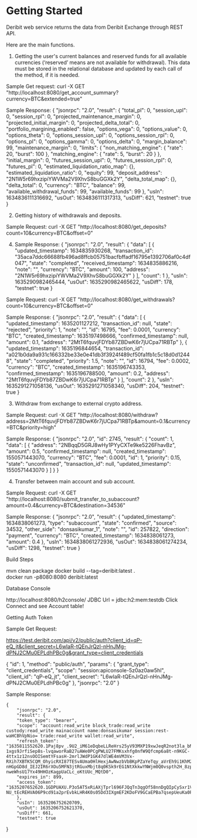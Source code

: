 # Getting Started

Deribit web service returns the data from Deribit Exchange through REST API.


Here are the main functions.

1. Getting the user's current balances and reserved funds for all available currencies (‘reserved’ means are not available for withdrawal). This data must be stored in the relational database and updated by each call of the method, if it is needed.

Sample Get request:
curl -X GET "http://localhost:8080/get_account_summary?currency=BTC&extended=true"

Sample Response: {
            "jsonrpc": "2.0",
            "result": {
            "total_pl": 0,
            "session_upl": 0,
            "session_rpl": 0,
            "projected_maintenance_margin": 0,
            "projected_initial_margin": 0,
            "projected_delta_total": 0,
            "portfolio_margining_enabled": false,
            "options_vega": 0,
            "options_value": 0,
            "options_theta": 0,
            "options_session_upl": 0,
            "options_session_rpl": 0,
            "options_pl": 0,
            "options_gamma": 0,
            "options_delta": 0,
            "margin_balance": 99,
            "maintenance_margin": 0,
            "limits": {
            "non_matching_engine": {
            "rate": 20,
            "burst": 100
            },
            "matching_engine": {
            "rate": 5,
            "burst": 20
            }
            },
            "initial_margin": 0,
            "futures_session_upl": 0,
            "futures_session_rpl": 0,
            "futures_pl": 0,
            "estimated_liquidation_ratio_map": {},
            "estimated_liquidation_ratio": 0,
            "equity": 99,
            "deposit_address": "2N1W5r69hxzipiYWVMa2V9XhvS8buGGXk2Y",
            "delta_total_map": {},
            "delta_total": 0,
            "currency": "BTC",
            "balance": 99,
            "available_withdrawal_funds": 99,
            "available_funds": 99
            },
            "usIn": 1634836111316692,
            "usOut": 1634836111317313,
            "usDiff": 621,
            "testnet": true
            }

2. Getting history of withdrawals and deposits.

Sample Request: 
curl -X GET "http://localhost:8080/get_deposits?count=10&currency=BTC&offset=0"

4. Sample Response:
   {
   "jsonrpc": "2.0",
   "result": {
   "data": [
   {
   "updated_timestamp": 1634835930268,
   "transaction_id": "35aca7ddc66688fb496ad8ffcb05751bacfbffadf16795e1392706af0c4df047",
   "state": "completed",
   "received_timestamp": 1634835886216,
   "note": "",
   "currency": "BTC",
   "amount": 100,
   "address": "2N1W5r69hxzipiYWVMa2V9XhvS8buGGXk2Y"
   }
   ],
   "count": 1
   },
   "usIn": 1635290982465444,
   "usOut": 1635290982465622,
   "usDiff": 178,
   "testnet": true
   }

Sample Request: 
curl -X GET "http://localhost:8080/get_withdrawals?count=10&currency=BTC&offset=0"

Sample Response:
    {
    "jsonrpc": "2.0",
    "result": {
    "data": [
    {
    "updated_timestamp": 1635201127212,
    "transaction_id": null,
    "state": "rejected",
    "priority": 1,
    "note": "",
    "id": 16795,
    "fee": 0.0001,
    "currency": "BTC",
    "created_timestamp": 1635197498666,
    "confirmed_timestamp": null,
    "amount": 0.1,
    "address": "2MtT6fquvjFDYb87ZBDwK6r7jUCpa71RBTp"
    },
    {
    "updated_timestamp": 1635196844654,
    "transaction_id": "a021b0da9a931c166332be33e0e41db3f3924f489cf50fa1fb1c5c18d0d12448",
    "state": "completed",
    "priority": 1.5,
    "note": "",
    "id": 16794,
    "fee": 0.0002,
    "currency": "BTC",
    "created_timestamp": 1635196743353,
    "confirmed_timestamp": 1635196788500,
    "amount": 0.2,
    "address": "2MtT6fquvjFDYb87ZBDwK6r7jUCpa71RBTp"
    }
    ],
    "count": 2
    },
    "usIn": 1635291271058136,
    "usOut": 1635291271058340,
    "usDiff": 204,
    "testnet": true
    }


3. Withdraw from exchange to external crypto address.

Sample Request:
curl -X GET "http://localhost:8080/withdraw?address=2MtT6fquvjFDYb87ZBDwK6r7jUCpa71RBTp&amount=0.1&currency=BTC&priority=high"

Sample Response:
   {
   "jsonrpc": "2.0",
   "id": 2745,
   "result": {
   "count": 1,
   "data": [
   {
   "address": "2NBqqD5GRJ8wHy1PYyCXTe9ke5226FhavBz",
   "amount": 0.5,
   "confirmed_timestamp": null,
   "created_timestamp": 1550571443070,
   "currency": "BTC",
   "fee": 0.0001,
   "id": 1,
   "priority": 0.15,
   "state": "unconfirmed",
   "transaction_id": null,
   "updated_timestamp": 1550571443070
   }
   ]
   }
   }

4. Transfer between main account and sub account.

Sample Request:
curl -X GET "http://localhost:8080/submit_transfer_to_subaccount?amount=0.4&currency=BTC&destination=34536"

Sample Response:
    {
    "jsonrpc": "2.0",
    "result": {
    "updated_timestamp": 1634838061273,
    "type": "subaccount",
    "state": "confirmed",
    "source": 34532,
    "other_side": "donsasikumar_1",
    "note": "",
    "id": 257822,
    "direction": "payment",
    "currency": "BTC",
    "created_timestamp": 1634838061273,
    "amount": 0.4
    },
    "usIn": 1634838061272936,
    "usOut": 1634838061274234,
    "usDiff": 1298,
    "testnet": true
    }


Build Steps

mvn clean package
docker build --tag=deribit:latest .  
docker run -p8080:8080 deribit:latest

Database Console

http://localhost:8080/h2console/
JDBC Url = jdbc:h2:mem:testdb
Click Connect and see Account table!

Getting Auth Token

Sample Get Request:

https://test.deribit.com/api/v2/public/auth?client_id=qP-eQ_jt&client_secret=L6wIaR-tQEnJrQzI-nHnJMg-dPNJ2CMu0EPLdhPBc0g&grant_type=client_credentials

{
"id": 1,
"method": "public/auth",
"params": {
"grant_type": "client_credentials",
"scope": "session:apiconsole-5z0az0aw5hl",
"client_id": "qP-eQ_jt",
"client_secret": "L6wIaR-tQEnJrQzI-nHnJMg-dPNJ2CMu0EPLdhPBc0g"
},
"jsonrpc": "2.0"
}

Sample Response:

    {
        "jsonrpc": "2.0",
        "result": {
        "token_type": "bearer",
        "scope": "account:read_write block_trade:read_write custody:read_write mainaccount name:donsasikumar session:rest-waHCBhVpNio= trade:read_write wallet:read_write",
        "refresh_token": "1635811552620.1Paj8pv_.9U2_iM61eDqbeLLReHrs25yV93MXP19xwJeqR2not3la_bN-1xgs9JrfiSep8s-lvqaworRaB27uAWe0PCgPWLU27FMKsxhfg0nfW9Qfcmp6a8t-n9KGC-4ttx1z12nsOOISemtYFsasH-2mrlJWdP1GK47dlWE4mVM3Vx-RXih7XBTK5CQM_OhyicRXI87TESvAUma0HlHexjAwNwzbVbBKpPZaYeTqy_aVrEh9i1KhM2XkXu-nHGpGD8d_IEJ2IR6rXOu5MFN3jtRGuxMbjt8q0KSk9rEG1NtXkkwYNWjm0Q0vspth2H_8zp6_HLy-nweWhsU17Yx49HHOzKagpUaCLc_oKtUUc_MQtD0",
        "expires_in": 899,
        "access_token": "1635207652620.1GDPUAXU.P3o5AT5xRiAXjTprl696FJQqTn3qgOf58nnDgQIpCySxr1ViOophlakE2e8t3TdNn2jDWVna0k_sy57A6uHiag2ukyqDQHof62biClZtWEIhOHTsUjYmsSF3eBp5MuhjmQdgU7fndlmI8SPNDHbBGCW_PwEsoYrFUWj1x5Iseg8EVN7sPJqSxh6t2O6kkAQO0O_kEw43RZCW_Zl5OvNd26n0ZvzCVgn9vkTRKERi-NU_tEcREHVA06P9cd91a2prEvbkLHR4K0s05Dd3IXgmEF2KDoFV9GCaEPBa7qsepUeuKa0P_9gT_BMVp7MR9TpYHev59SXR0TWcGh1dX2pnQ4ITbanJVQMcffloxOZJ"
        },
        "usIn": 1635206752620709,
        "usOut": 1635206752621370,
        "usDiff": 661,
        "testnet": true
}
